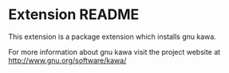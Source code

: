 # Extension README

This extension is a package extension which installs gnu kawa.

For more information about gnu kawa visit the project website at
http://www.gnu.org/software/kawa/

